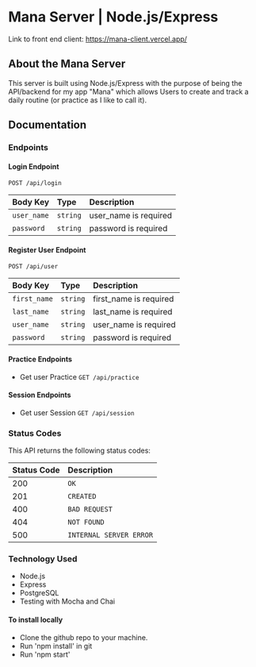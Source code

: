 # Mana Server | Node.js/Express

Link to front end client: https://mana-client.vercel.app/

## About the Mana Server

This server is built using Node.js/Express with the purpose of being the API/backend for my app "Mana" which allows Users to create and track a daily routine (or practice as I like to call it).

## Documentation

### Endpoints

#### Login Endpoint

`POST /api/login`

| Body Key     | Type     | Description                         |
| :----------- | :------- | :---------------------------------- |
| `user_name`  | `string` |      user_name is required          |
| `password`   | `string` |      password is required          |

#### Register User Endpoint

`POST /api/user`

| Body Key     | Type     | Description                         |
| :----------- | :------- | :---------------------------------- |
| `first_name` | `string` |      first_name is required         |
| `last_name`  | `string` |      last_name is required          |
| `user_name`  | `string` |      user_name is required          |
| `password`   | `string` |      password is required           |

#### Practice Endpoints

- Get user Practice
`GET /api/practice`

#### Session Endpoints

- Get user Session
`GET /api/session`

### Status Codes

This API returns the following status codes:

| Status Code | Description             |
| :---------- | :---------------------- |
| 200         | `OK`                    |
| 201         | `CREATED`               |
| 400         | `BAD REQUEST`           |
| 404         | `NOT FOUND`             |
| 500         | `INTERNAL SERVER ERROR` |

### Technology Used

- Node.js
- Express
- PostgreSQL
- Testing with Mocha and Chai

#### To install locally

- Clone the github repo to your machine.
- Run 'npm install' in git
- Run 'npm start'